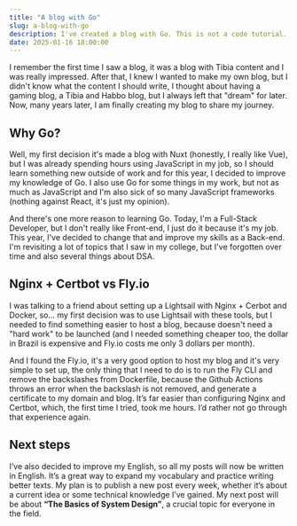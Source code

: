 ```yaml
---
title: "A blog with Go"
slug: a-blog-with-go
description: I've created a blog with Go. This is not a code tutorial.
date: 2025-01-16 18:00:00
---
```

I remember the first time I saw a blog, it was a blog with Tibia content and I was really impressed. After that, I knew I wanted to make my own blog, but I didn't know what the content I should write, I thought about having a gaming blog, a Tibia and Habbo blog, but I always left that "dream" for later. Now, many years later, I am finally creating my blog to share my journey.

## Why Go?

Well, my first decision it's made a blog with Nuxt (honestly, I really like Vue), but I was already spending hours using JavaScript in my job, so I should learn something new outside of work and for this year, I decided to improve my knowledge of Go. I also use Go for some things in my work, but not as much as JavaScript and I'm also sick of so many JavaScript frameworks (nothing against React, it's just my opinion).

And there's one more reason to learning Go. Today, I'm a Full-Stack Developer, but I don't really like Front-end, I just do it because it's my job. This year, I've decided to change that and improve my skills as a Back-end. I'm revisiting a lot of topics that I saw in my college, but I've forgotten over time and also several things about DSA.

## Nginx + Certbot vs Fly.io

I was talking to a friend about setting up a Lightsail with Nginx + Cerbot and Docker, so... my first decision was to use Lightsail with these tools, but I needed to find something easier to host a blog, because doesn't need a "hard work" to be launched (and I needed something cheaper too, the dollar in Brazil is expensive and Fly.io costs me only 3 dollars per month).

And I found the Fly.io, it's a very good option to host my blog and it's very simple to set up, the only thing that I need to do is to run the Fly CLI and remove the backslashes from Dockerfile, because the Github Actions throws an error when the backslash is not removed, and generate a certificate to my domain and blog. It’s far easier than configuring Nginx and Certbot, which, the first time I tried, took me hours. I’d rather not go through that experience again.

## Next steps

I’ve also decided to improve my English, so all my posts will now be written in English. It’s a great way to expand my vocabulary and practice writing better texts. My plan is to publish a new post every week, whether it’s about a current idea or some technical knowledge I’ve gained. My next post will be about **“The Basics of System Design”**, a crucial topic for everyone in the field.
